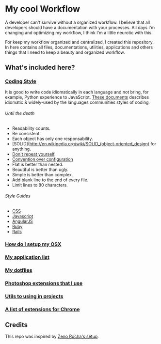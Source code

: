 # My cool Workflow

A developer can't survive without a organized workflow. I believe that all developers should have a documentation with your processes. All days I'm changing and optimizing my workflow, I think I'm a little neurotic with this.

For keep my workflow organized and centralized, I created this repository. In here contains all files, documentations, utilities, applications and others things that I need to keep a beauty and organized workflow.

## What's included here?

### [Coding Style](/coding-style)

It is good to write code idiomatically in each language and not bring, for example, Python experience to JavaScript. [These documents](/coding-style) describes idiomatic & widely-used by the languages communities styles of coding.

###### Until the death

* Readability counts.
* Be consistent.
* Each object has only one responsability.
* [SOLID](http://en.wikipedia.org/wiki/SOLID_(object-oriented_design) for anything.
* [Don't repeat yourself](http://en.wikipedia.org/wiki/Don't_repeat_yourself).
* [Convention over configuration](http://en.wikipedia.org/wiki/Convention_over_configuration)
* Flat is better than nested.
* Beautiful is better than ugly.
* Simple is better than complex.
* Add blank line to the end of every file.
* Limit lines to 80 characters.

###### Style Guides

* [CSS](/coding-style/css.md)
* [Javascript](/coding-style/javacript.md)
* [AngularJS](https://github.com/mgechev/angularjs-style-guide/blob/master/README-pt-br.md)
* [Ruby](https://github.com/bbatsov/ruby-style-guide/blob/master/README.md)
* [Rails](https://github.com/bbatsov/rails-style-guide/blob/master/README.md)

### [How do I setup my OSX](setup-osx.md)
### [My application list](apps.md)
### [My dotfiles](/dotfiles)
### [Photoshop extensions that I use]()
### [Utils to using in projects]()
### [A list of extensions for Chrome]()

## Credits

This repo was inspired by [Zeno Rocha's setup](https://gist.github.com/zenorocha/7159780).
